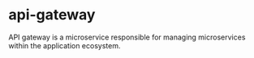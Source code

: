 # api-gateway
API gateway is a microservice responsible for managing microservices within the application ecosystem.
